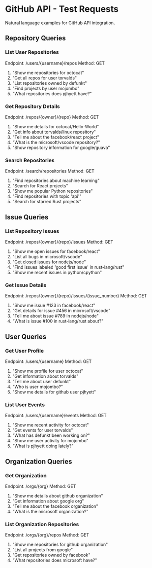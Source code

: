 # GitHub API - Test Requests

Natural language examples for GitHub API integration.

## Repository Queries

### List User Repositories
Endpoint: /users/{username}/repos
Method: GET

1. "Show me repositories for octocat"
2. "Get all repos for user torvalds"
3. "List repositories owned by defunkt"
4. "Find projects by user mojombo"
5. "What repositories does pjhyett have?"

### Get Repository Details
Endpoint: /repos/{owner}/{repo}
Method: GET

1. "Show me details for octocat/Hello-World"
2. "Get info about torvalds/linux repository"
3. "Tell me about the facebook/react project"
4. "What is the microsoft/vscode repository?"
5. "Show repository information for google/guava"

### Search Repositories
Endpoint: /search/repositories
Method: GET

1. "Find repositories about machine learning"
2. "Search for React projects"
3. "Show me popular Python repositories"
4. "Find repositories with topic 'api'"
5. "Search for starred Rust projects"

## Issue Queries

### List Repository Issues
Endpoint: /repos/{owner}/{repo}/issues
Method: GET

1. "Show me open issues for facebook/react"
2. "List all bugs in microsoft/vscode"
3. "Get closed issues for nodejs/node"
4. "Find issues labeled 'good first issue' in rust-lang/rust"
5. "Show me recent issues in python/cpython"

### Get Issue Details
Endpoint: /repos/{owner}/{repo}/issues/{issue_number}
Method: GET

1. "Show me issue #123 in facebook/react"
2. "Get details for issue #456 in microsoft/vscode"
3. "Tell me about issue #789 in nodejs/node"
4. "What is issue #100 in rust-lang/rust about?"

## User Queries

### Get User Profile
Endpoint: /users/{username}
Method: GET

1. "Show me profile for user octocat"
2. "Get information about torvalds"
3. "Tell me about user defunkt"
4. "Who is user mojombo?"
5. "Show me details for github user pjhyett"

### List User Events
Endpoint: /users/{username}/events
Method: GET

1. "Show me recent activity for octocat"
2. "Get events for user torvalds"
3. "What has defunkt been working on?"
4. "Show me user activity for mojombo"
5. "What is pjhyett doing lately?"

## Organization Queries

### Get Organization
Endpoint: /orgs/{org}
Method: GET

1. "Show me details about github organization"
2. "Get information about google org"
3. "Tell me about the facebook organization"
4. "What is the microsoft organization?"

### List Organization Repositories
Endpoint: /orgs/{org}/repos
Method: GET

1. "Show me repositories for github organization"
2. "List all projects from google"
3. "Get repositories owned by facebook"
4. "What repositories does microsoft have?"
